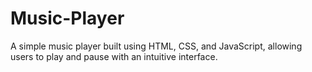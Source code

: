 # Music-Player
A simple music player built using HTML, CSS, and JavaScript, allowing users to play and pause with an intuitive interface.
